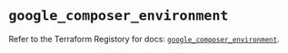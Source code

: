 # `google_composer_environment`

Refer to the Terraform Registory for docs: [`google_composer_environment`](https://www.terraform.io/docs/providers/google/r/composer_environment).
